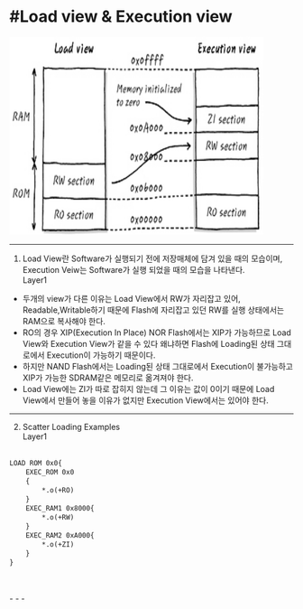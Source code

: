 #Load view & Execution view
==============

<img src="./Scatter.jpg" width="450px" height="350px">

- - -
1. Load View란 Software가 실행되기 전에 저장매체에 담겨 있을 때의 모습이며, 
Execution Veiw는 Software가 실행 되었을 때의 모습을 나타낸다.   
Layer1   
* 두개의 view가 다른 이유는 Load View에서 RW가 자리잡고 있어, Readable,Writable하기 때문에 Flash에 자리잡고 있던 RW를 실행 상태에서는 RAM으로 복사해야 한다.   
* RO의 경우 XIP(Execution In Place) NOR Flash에서는 XIP가 가능하므로 Load View와 Execution View가 같을 수 있다 왜냐하면 Flash에 Loading된 상태 그대로에서 Execution이 가능하기 때문이다.   
* 하지만 NAND Flash에서는 Loading된 상태 그대로에서 Execution이 불가능하고 XIP가 가능한 SDRAM같은 메모리로 옮겨져야 한다.   
* Load View에는 ZI가 따로 잡히지 않는데 그 이유는 값이 0이기 때문에 Load View에서 만들어 놓을 이유가 없지만 Execution View에서는 있어야 한다.   
- - -

2. Scatter Loading Examples   
Layer1  
<pre>
<code>
LOAD ROM 0x0{   
    EXEC_ROM 0x0   
    {   
        *.o(+RO)   
    }   
    EXEC_RAM1 0x8000{   
        *.o(+RW)   
    }   
    EXEC_RAM2 0xA000{   
        *.o(+ZI)   
    }   
}   
</pre>
</code>
- - -